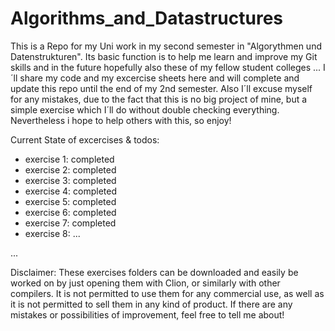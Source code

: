 # Algorithms_and_Datastructures
This is a Repo for my Uni work in my second semester in "Algorythmen und Datenstrukturen".
Its basic function is to help me learn and improve my Git skills and in the future hopefully also these of my fellow student colleges ...
I´ll share my code and my excercise sheets here and will complete and update this repo until the end of my 2nd semester.
Also I´ll excuse myself for any mistakes, due to the fact that this is no big project of mine, but a simple exercise which I´ll do without double checking everything.
Nevertheless i hope to help others with this, so enjoy!


Current State of excercises & todos:

- exercise 1: completed
- exercise 2: completed
- exercise 3: completed
- exercise 4: completed
- exercise 5: completed
- exercise 6: completed
- exercise 7: completed
- exercise 8: ...

...

Disclaimer: These exercises folders can be downloaded and easily be worked on by just opening them with Clion, or similarly with other compilers. It is not permitted to use them for any commercial use, as well as it is not permitted to sell them in any kind of product. If there are any mistakes or possibilities of improvement, feel free to tell me about!


